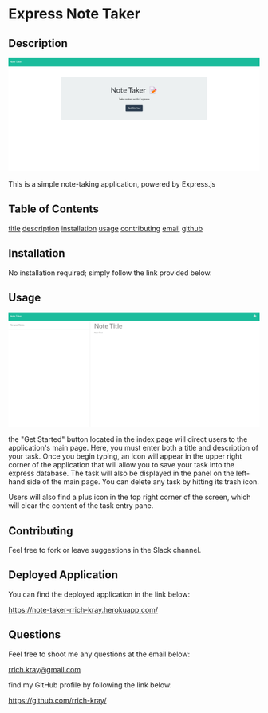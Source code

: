 
    
# Express Note Taker

## Description

![express note taker](./assets/images/screen1.png)

This is a simple note-taking application, powered by Express.js

## Table of Contents

[title](#title)
[description](#description)
[installation](#installation)
[usage](#usage)
[contributing](#contributing)
[email](#email)
[github](#github)


## Installation

No installation required; simply follow the link provided below.

## Usage 

![express note taker](./assets/images/screen2.png)

the "Get Started" button located in the index page will direct users to the application's main page. Here, you must enter both a title and description of your task. Once you begin typing, an icon will appear in the upper right corner of the application that will allow you to save your task into the express database. The task will also be displayed in the panel on the left-hand side of the main page. You can delete any task by hitting its trash icon.

Users will also find a plus icon in the top right corner of the screen, which will clear the content of the task entry pane. 

## Contributing

Feel free to fork or leave suggestions in the Slack channel.

## Deployed Application

You can find the deployed application in the link below:

https://note-taker-rrich-kray.herokuapp.com/

## Questions

Feel free to shoot me any questions at the email below:

rrich.kray@gmail.com

find my GitHub profile by following the link below:

https://github.com/rrich-kray/